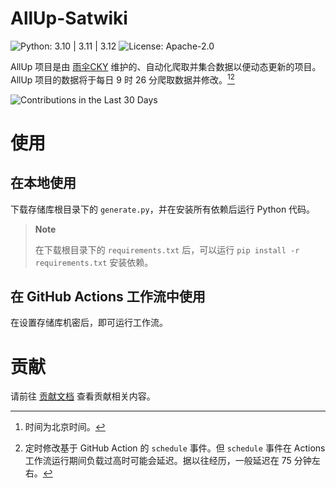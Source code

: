 # AllUp-Satwiki

![Python: 3.10 | 3.11 | 3.12](https://img.shields.io/badge/Python-3.10%20%7C%203.11%20%7C%203.12-python?style=social&logo=python&logoColor=blue) ![License: Apache-2.0](https://img.shields.io/github/license/yusancky/AllUp-Satwiki?style=social)

AllUp 项目是由 [雨伞CKY](https://github.com/yusancky) 维护的、自动化爬取并集合数据以便动态更新的项目。AllUp 项目的数据将于每日 $9$ 时 $26$ 分爬取数据并修改。[^1][^2]

![Contributions in the Last 30 Days](https://repobeats.axiom.co/api/embed/3c013245586cfcc386dd553450db134d7617991c.svg)

# 使用

## 在本地使用

下载存储库根目录下的 `generate.py`，并在安装所有依赖后运行 Python 代码。

> **Note**
> 
> 在下载根目录下的 `requirements.txt` 后，可以运行 `pip install -r requirements.txt` 安装依赖。

## 在 GitHub Actions 工作流中使用

在设置存储库机密后，即可运行工作流。

# 贡献

请前往 [贡献文档](/.github/CONTRIBUTING.md) 查看贡献相关内容。

[^1]: 时间为北京时间。

[^2]: 定时修改基于 GitHub Action 的 `schedule` 事件。但 `schedule` 事件在 Actions 工作流运行期间负载过高时可能会延迟。据以往经历，一般延迟在 75 分钟左右。
